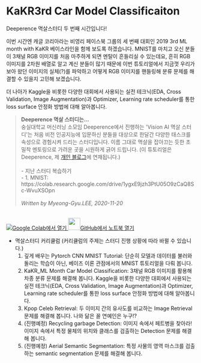 # KaKR3rd Car Model Classificaiton
Deeperence 멱살스터디 두 번째 시간입니다! <br>

이번 시간엔 캐글 코리아라는 비영리 페이스북 그룹의 세 번째 대회인 2019 3rd ML month with KaKR 베이스라인을 함께 보도록 하겠습니다. MNIST를 마치고 오신 분들이 3채널 RGB 이미지를 처음 마주하게 되면 멘탈이 흔들리실 수 있는데요, 흔히 RGB 이미지를 2차원 배열로 알고 계신 분들이 많기 때문에 이번 튜토리얼에서 지금껏 우리가 보아 왔던 이미지의 실체(?)를 파악하고 어떻게 RGB 이미지를 핸들링해 분류 문제를 해결할 수 있을지 고민해 보겠습니다.<br>

더 나아가 Kaggle을 비롯한 다양한 대회에서 사용되는 실전 테크닉(EDA, Cross Validation, Image Augmentation)과 Optimizer, Learning rate scheduler를 통한 loss surface 안정화 방법에 대해 알아봅니다.

<blockquote>
<b>Deeperence 멱살 스터디는...</b><br>
숭실대학교 머신러닝 소모임 Deeperence에서 진행하는 'Vision AI 멱살 스터디'는 처음 비전 인공지능에 입문하신 분들을 대상으로 한달간 다양한 태스크를 속성으로 경험시켜 드리는 스터디입니다. 이름 그대로 멱살을 잡아끄는 듯한 초밀착 멘토링으로 가려운 곳을 시원하게 긁어 드립니다. (이 튜토리얼은 Deeperence, 제 <a href = "https://brstar96.github.io/">개인 블로그</a>에 연재됩니다.)<br><br>
- 지난 스터디 복습하기<br>
  - 1. MNIST: https://colab.research.google.com/drive/1ygxE9jzh3PtU05O9zCaQ8Sc-WvuXSOpn <br>  
 <br>
<i>Written by Myeong-Gyu.LEE, 2020-11-20</i>
</blockquote>
</blockquote>
<br>

<tr><td>
  <a target="_blank" href="https://colab.research.google.com/drive/1p5GEx8UzGcBu-Nxjd8XxYQTBYh0Xlk8h?usp=sharing">
    <img src="https://camo.githubusercontent.com/dfbf50eed8dd2dea5f3e0beaaf2001eeca77f314/68747470733a2f2f7777772e74656e736f72666c6f772e6f72672f696d616765732f636f6c61625f6c6f676f5f333270782e706e67" data-canonical-src="https://www.tensorflow.org/images/colab_logo_32px.png">Google Colab에서 열기
  </a>
</td>
<td>
  <a target="_blank" href="https://github.com/tensorflow/models/blob/master/research/object_detection/object_detection_tutorial.ipynb">
    <img width="32px" src="https://camo.githubusercontent.com/9a6bfd119aeed95f13553a994f2d1cd97e033768/68747470733a2f2f7777772e74656e736f72666c6f772e6f72672f696d616765732f4769744875622d4d61726b2d333270782e706e67" data-canonical-src="https://www.tensorflow.org/images/GitHub-Mark-32px.png">GitHub에서 노트북 열기</a>
</td>
</tr>

<br>

* 멱살스터디 커리큘럼 (커리큘럼의 주제는 스터디 진행 상황에 따라 바뀔 수 있습니다.)
  1. 깊게 배우는 Pytorch CNN MNIST Tutorial: 단순히 모델과 데이터를 불러와 돌리는 학습이 아닌, 베이즈 이론 관점에서의 MNIST 튜토리얼을 다뤄 봅니다. 
  2. KaKR_ML Month Car Model Classification: 3채널 RGB 이미지를 활용해 차종 분류 문제를 해결해 봅니다. Kaggle을 비롯한 다양한 대회에서 사용되는 실전 테크닉(EDA, Cross Validation, Image Augmentation)과 Optimizer, Learning rate scheduler를 통한 loss surface 안정화 방법에 대해 알아봅니다.
  3. Kpop Celeb Retrieval: 두 이미지 간의 유사도를 비교하는 Image Retrieval 문제를 해결해 봅니다. 나와 닮은 꼴 연예인은 누구!?
  4. (진행예정) Recycling garbage Detection: 이미지 속에서 페트병을 찾아라! 이미지 속에서 특정 물체의 위치와 클래스를 검출하는 Detection 문제를 해결해 봅니다. 
  5. (진행예정) Aerial Semantic Segmentation: 특정 사물의 영역 마스크를 검출하는 semantic segmentation 문제를 해결해 봅니다. 
